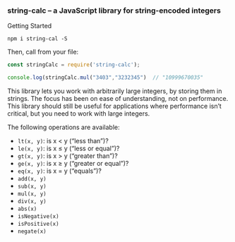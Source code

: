 ### string-calc – a JavaScript library for string-encoded integers

Getting Started
```
npm i string-cal -S
```

Then, call from your file:

```javascript
const stringCalc = require('string-calc');

console.log(stringCalc.mul("3403","3232345")  // "10999670035"
```

This library lets you work with arbitrarily large integers, by storing them in strings.
The focus has been on ease of understanding, not on performance.
This library should still be useful for applications where performance isn’t critical,
but you need to work with large integers.

The following operations are available:

* `lt(x, y)`: is x < y (“less than”)?
* `le(x, y)`: is x ≤ y (“less or equal”)?
* `gt(x, y)`: is x > y (“greater than”)?
* `ge(x, y)`: is x ≥ y (“greater or equal”)?
* `eq(x, y)`: is x = y (“equals”)?
* `add(x, y)`
* `sub(x, y)`
* `mul(x, y)`
* `div(x, y)`
* `abs(x)`
* `isNegative(x)`
* `isPositive(x)`
* `negate(x)`
